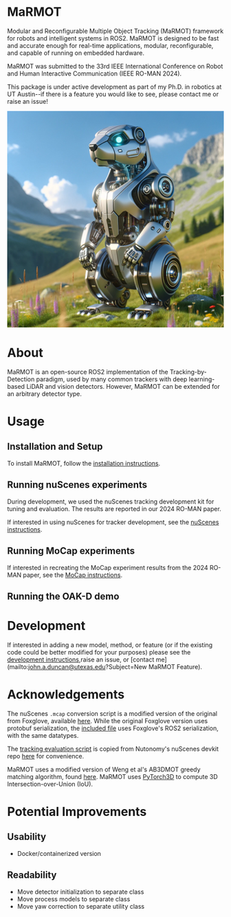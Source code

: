 # MaRMOT
Modular and Reconfigurable Multiple Object Tracking (MaRMOT) framework for robots and intelligent systems in ROS2. MaRMOT is designed to be fast and accurate enough for real-time applications, modular, reconfigurable, and capable of running on embedded hardware.

MaRMOT was submitted to the 33rd IEEE International Conference on Robot and Human Interactive Communication (IEEE RO-MAN 2024).

This package is under active development as part of my Ph.D. in robotics at UT Austin--if there is a feature you would like to see, please contact me or raise an issue!

![](media/MaRMOT.png)

# About
MaRMOT is an open-source ROS2 implementation of the Tracking-by-Detection paradigm, used by many common trackers with deep learning-based LiDAR and vision detectors. However, MaRMOT can be extended for an arbitrary detector type.

# Usage

## Installation and Setup
To install MaRMOT, follow the [installation instructions](docs/INSTALL.md).

## Running nuScenes experiments
During development, we used the nuScenes tracking development kit for tuning and evaluation. The results are reported in our 2024 RO-MAN paper.

If interested in using nuScenes for tracker development, see the [nuScenes instructions](docs/NUSCENES.md).

## Running MoCap experiments
If interested in recreating the MoCap experiment results from the 2024 RO-MAN paper, see the [MoCap instructions](docs/MOCAP.md).

## Running the OAK-D demo

# Development
If interested in adding a new model, method, or feature (or if the existing code could be better modified for your purposes) please see the [development instructions](docs/DEVEL.md),raise an issue, or [contact me](mailto:john.a.duncan@utexas.edu?Subject=New MaRMOT Feature).

# Acknowledgements
The nuScenes `.mcap` conversion script is a modified version of the original from Foxglove, available [here](https://github.com/foxglove/nuscenes2mcap). While the original Foxglove version uses protobuf serialization, the [included file](scripts/nuscenes/nuscenes_to_mcap.py) uses Foxglove's ROS2 serialization, with the same datatypes. 

The [tracking evaluation script](scripts/evaluate.py) is copied from Nutonomy's nuScenes devkit repo [here](https://github.com/nutonomy/nuscenes-devkit/tree/master/python-sdk/nuscenes/eval/tracking) for convenience.

MaRMOT uses a modified version of Weng et al's AB3DMOT greedy matching algorithm, found [here](https://github.com/xinshuoweng/AB3DMOT/blob/master/AB3DMOT_libs/matching.py).
MaRMOT uses [PyTorch3D](https://pytorch3d.org/docs/iou3d) to compute 3D Intersection-over-Union (IoU).
# Potential Improvements
## Usability
- Docker/containerized version
## Readability
- Move detector initialization to separate class
- Move process models to separate class
- Move yaw correction to separate utility class
